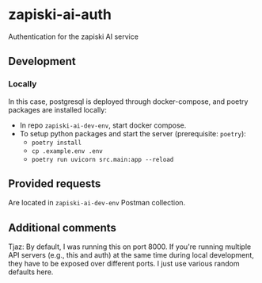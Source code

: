 # zapiski-ai-auth

Authentication for the zapiski AI service

## Development

### Locally

In this case, postgresql is deployed through docker-compose, and poetry packages are installed locally:

- In repo `zapiski-ai-dev-env`, start docker compose.
- To setup python packages and start the server (prerequisite: `poetry`):
  - `poetry install`
  - `cp .example.env .env`
  - `poetry run uvicorn src.main:app --reload`

## Provided requests

Are located in `zapiski-ai-dev-env` Postman collection.

## Additional comments

Tjaz: By default, I was running this on port 8000. If you're running multiple API servers (e.g., this and auth) at the same time
during local development, they have to be exposed over different ports. I just use various random defaults here.
